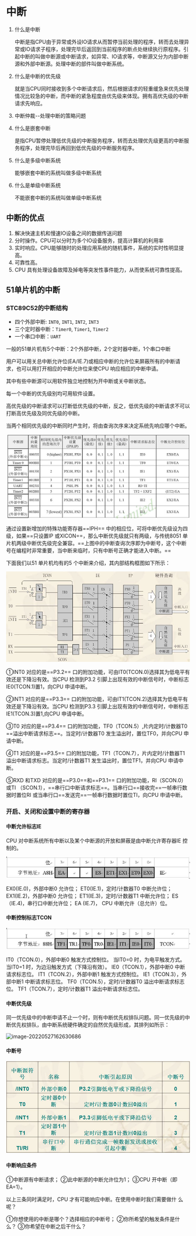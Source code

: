 # 中断

1. 什么是中断

   中断是指CPU由于异常或外设IO请求从而暂停当前处理的程序，转而去处理异常或IO请求子程序，处理完毕后返回到当前程序的断点处继续执行原程序。引起中断的叫做中断源或中断请求，如异常、IO请求等，中断源又分为内部中断源和外部中断源。处理中断的部件叫做中断系统。

2. 什么是中断的优先级

   就是当CPU同时接收到多个中断请求后，然后根据请求的轻重缓急来优先处理情况比较急的中断，而中断的紧急程度由优先级来体现。拥有高优先级的中断请求先响应。

3. 中断仲裁--处理中断的策略问题

4. 什么是嵌套中断

   是指CPU暂停处理低优先级的中断服务程序，转而去处理优先级更高的中断服务程序，处理完毕后再回到低优先级的中断服务程序。

5. 什么是多级中断系统

   能够嵌套中断的系统叫做多级中断系统

6. 什么是单级中断系统

   不能嵌套中断的系统叫做单级中断系统

## 中断的优点

1. 解决快速主机和慢速IO设备之间的数据传送问题
2. 分时操作。CPU可以分时为多个IO设备服务，提高计算机的利用率
3. 实时响应。CPU能够随时的处理应用系统的随机事件，系统的实时性明显提高。
4. 可靠性高。
5. CPU 具有处理设备故障及掉电等突发性事件能力，从而使系统可靠性提高。

## 51单片机的中断

### STC89C52的中断结构

- 四个外部中断: `INT0`, `INT1`, `INT2`, `INT3`
- 三个定时器中断：`Timer0`, `Timer1`, `Timer2`
- 一个串口中断：`UART`

一般的51单片机有5个中断：2个外部中断，2个定时器中断，1个串口中断

用户可以用关总中断允许位(EA/IE.7)或相应中断的允许位来屏蔽所有的中断请求，也可以用打开相应的中断允许位来使CPU 响应相应的中断申请。

其中有些中断源可以用软件独立地控制为开中断或关中断状态。

每一个中断的优先级别均可用软件设置。

高优先级的中断请求可以打断低优先级的中断，反之，低优先级的中断请求不可以打断高优先级及同优先级的中断。

当两个相同优先级的中断同时产生时，将由查询次序来决定系统先响应哪个中断。

![image-20220527160642401](pic\image-20220527160642401.png)

通过设置新增加的特殊功能寄存器==IPH== 中的相应位，可将中断优先级设为四级，如果==只设置IP 或XICON==，那么中断优先级就只有两级，与传统8051 单片机两级中断优先级完全兼容。==上图中的中断查询次序即为中断号，这个中断号在编程时非常重要，当中断来临时，只有中断号正确才能进入中断。==

下面我们以51 单片机均有的5 个中断来介绍，其内部结构框图如下所示：

![image-20220527161139493](pic\image-20220527161139493.png)

①INT0 对应的是==P3.2== 口的附加功能，可由IT0(TCON.0)选择其为低电平有效还是下降沿有效。当CPU 检测到P3.2 引脚上出现有效的中断信号时，中断标志IE0(TCON.1)置1，向CPU 申请中断。

②INT1 对应的是==P3.3== 口的附加功能，可由IT1(TCON.2)选择其为低电平有效还是下降沿有效。当CPU 检测到P3.3 引脚上出现有效的中断信号时，中断标志IE1(TCON.3)置1,向CPU 申请中断。

③T0 对应的是==P3.4== 口的附加功能，TF0（TCON.5）,片内定时/计数器T0 ==溢出中断请求标志==。当定时/计数器T0 发生溢出时，置位TF0，并向CPU 申请中断。

④T1 对应的是==P3.5== 口的附加功能，TF1（TCON.7），片内定时/计数器T1溢出中断请求标志。当定时/计数器T1 发生溢出时，置位TF1，并向CPU 申请中断。

⑤RXD 和TXD 对应的是==P3.0==和==P3.1== 口的附加功能，RI（SCON.0）或TI
（SCON.1），==串行口中断请求标志==。当串行口==接收完==一帧串行数据时置位RI 或当串行口==发送完==一帧串行数据时置位TI，向CPU 申请中断。

### 开启、关闭和设置中断的寄存器

#### 中断允许标志IE

CPU 对中断系统所有中断以及某个中断源的开放和屏蔽是由中断允许寄存器IE 控制的。

![image-20220527162127466](pic\image-20220527162127466.png)

EX0(IE.0)，外部中断0 允许位；
ET0(IE.1)，定时/计数器T0 中断允许位；
EX1(IE.2)，外部中断0 允许位；
ET1(IE.3)，定时/计数器T1 中断允许位；
ES（IE.4)，串行口中断允许位；
EA (IE.7)， CPU 中断允许（总允许）位。

#### 中断控制标志TCON

![image-20220527162408269](pic\image-20220527162408269.png)

IT0（TCON.0），外部中断0 触发方式控制位。
	当IT0=0 时，为电平触发方式。
	当IT0=1 时，为边沿触发方式（下降沿有效）。
IE0（TCON.1），外部中断0 中断请求标志位。
IT1（TCON.2），外部中断1 触发方式控制位。
IE1（TCON.3），外部中断1 中断请求标志位。
TF0（TCON.5），定时/计数器T0 溢出中断请求标志位。
TF1（TCON.7），定时/计数器T1 溢出中断请求标志位。

#### 中断优先级

同一优先级中的中断申请不止一个时，则有中断优先权排队问题。同一优先级的中断优先权排队，由中断系统硬件确定的自然优先级形成，其排列如所示：

![image-20220527162630686](C:\Users\Administrator\AppData\Roaming\Typora\typora-user-images\image-20220527162630686.png)

#### 中断号

![image-20220527162645550](pic\image-20220527162645550.png)

#### 中断响应条件

①中断源有中断请求；
②此中断源的中断允许位为1；
③CPU 开中断（即EA=1）。

以上三条同时满足时，CPU 才有可能响应中断。在使用中断时我们需要做什
么呢？

①你想使用的中断是哪个？选择相应的中断号；
②你所希望的触发条件是什么？
③你希望在中断之后干什么？

















